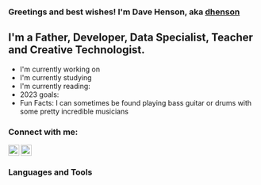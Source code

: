 ### Greetings and best wishes!  I'm Dave Henson, aka [dhenson][website]

## I'm a Father, Developer, Data Specialist, Teacher and Creative Technologist.
- I'm currently working on
- I'm currently studying
- I'm currently reading:
- 2023 goals:
- Fun Facts: I can sometimes be found playing bass guitar or drums with some pretty incredible musicians

### Connect with me:
[<img align="left" alt="certifiednetworks.com" width="22px"  src="https://certifiednetworkscdn.s3.amazonaws.com/icons/CNLogo-world.png" />][website]
[<img aligh="left" alt="LinkedIn" width="22px" src="https://certifiednetworkscdn.s3.amazonaws.com/icons/LI-Logo.png" />][linkedin]

### Languages and Tools

<br />
<br />

[website]: http://www.certifiednetworks.com
[youtube]: https://www.youtube.com/certnet
[instagram]: https://www.instagram.com/webdavephoto
[linkedin]: https://www.linkedin.com/in/certifiednetworks
